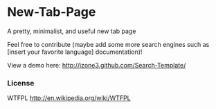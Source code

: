 New-Tab-Page
===============

A pretty, minimalist, and useful new tab page


Feel free to contribute (maybe add some more search engines such as [insert your favorite language] documentation)!


View a demo here: http://jzone3.github.com/Search-Template/


### License

WTFPL http://en.wikipedia.org/wiki/WTFPL
